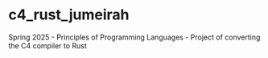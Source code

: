 # c4_rust_jumeirah
 Spring 2025 - Principles of Programming Languages - Project of converting the C4 compiler to Rust
